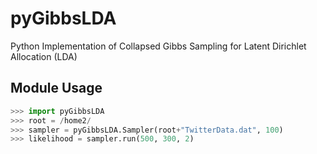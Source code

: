 # pyGibbsLDA
Python Implementation of Collapsed Gibbs Sampling for Latent Dirichlet Allocation (LDA)

## Module Usage
```python
>>> import pyGibbsLDA
>>> root = /home2/
>>> sampler = pyGibbsLDA.Sampler(root+"TwitterData.dat", 100)
>>> likelihood = sampler.run(500, 300, 2)
```